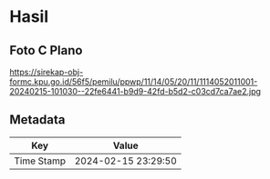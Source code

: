 # Hasil

## Foto C Plano

https://sirekap-obj-formc.kpu.go.id/56f5/pemilu/ppwp/11/14/05/20/11/1114052011001-20240215-101030--22fe6441-b9d9-42fd-b5d2-c03cd7ca7ae2.jpg


## Metadata

| Key        | Value               |
| ---------- | ------------------- |
| Time Stamp | 2024-02-15 23:29:50 |



